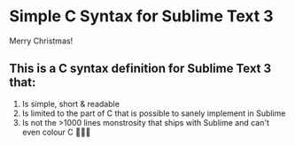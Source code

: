 # Simple C Syntax for Sublime Text 3

Merry Christmas!

## This is a C syntax definition for Sublime Text 3 that:

1. Is simple, short & readable
2. Is limited to the part of C that is possible to sanely implement in Sublime
3. Is not the >1000 lines monstrosity that ships with Sublime and can't even colour C 💢💢💢
